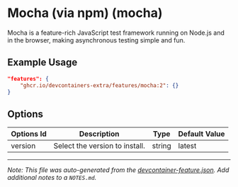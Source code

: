 
# Mocha (via npm) (mocha)

Mocha is a feature-rich JavaScript test framework running on Node.js and in the browser, making asynchronous testing simple and fun.

## Example Usage

```json
"features": {
    "ghcr.io/devcontainers-extra/features/mocha:2": {}
}
```

## Options

| Options Id | Description | Type | Default Value |
|-----|-----|-----|-----|
| version | Select the version to install. | string | latest |



---

_Note: This file was auto-generated from the [devcontainer-feature.json](devcontainer-feature.json).  Add additional notes to a `NOTES.md`._
